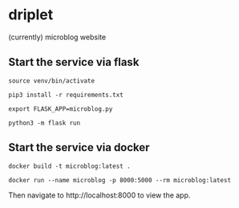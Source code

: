 # driplet
(currently) microblog website

## Start the service via flask

`source venv/bin/activate`

`pip3 install -r requirements.txt`

`export FLASK_APP=microblog.py`

`python3 -m flask run`

## Start the service via docker

`docker build -t microblog:latest .`

`docker run --name microblog -p 8000:5000 --rm microblog:latest`

Then navigate to http://localhost:8000 to view the app.
